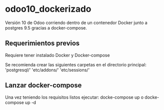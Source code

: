 # odoo10_dockerizado
Versión 10 de Odoo corriendo dentro de un contenedor Docker junto a postgres 9.5 gracias a docker-compose.
## Requerimientos previos
Requiere tener instalado Docker y Docker-compose 

Se recomienda crear las siguientes carpetas en el directorio principal:
'postgresql/'
'etc/addons/'
'etc/sessions/'

## Lanzar docker-compose
Una vez teniendo los requisitos listos ejecutar:
docke-compose up
o
docke-compose up -d 
